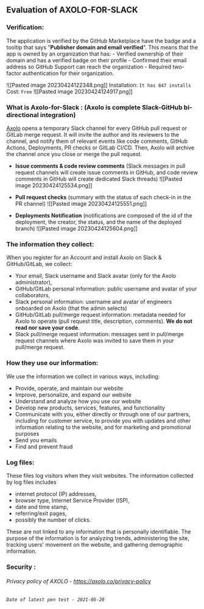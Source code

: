 
## Evaluation of AXOLO-FOR-SLACK


### **Verification**:

 The application is verified by the GitHub Marketplace have the badge and a tooltip that says "**Publisher domain and email verified**". This means that the app is owned by an organization that has:
	-   Verified ownership of their domain and has a verified badge on their profile
	-   Confirmed their email address so GitHub Support can reach the organization
	-   Required two-factor authentication for their organization.
	
![[Pasted image 20230424122348.png]]
Installation: `It has 847 installs `
Cost: `Free`
![[Pasted image 20230424124917.png]]



### What is Axolo-for-Slack : (Axolo is complete Slack-GitHub bi-directional integration)

[Axolo](https://axolo.co/) opens a temporary Slack channel for every GitHub pull request or GitLab merge request. It will invite the author and its reviewers to the channel, and notify them of relevant events like code comments, GitHub Actions, Deployments, PR checks or GitLab CI/CD. Then, Axolo will archive the channel once you close or merge the pull request.

- **Issue comments & code review comments** (Slack messages in pull request channels will create issue comments in GitHub, and code review comments in GitHub will create dedicated Slack threads)
![[Pasted image 20230424125534.png]]

- **Pull request checks** (summary with the status of each check-in in the PR channel)
![[Pasted image 20230424125551.png]]

- **Deployments Notification** (notifications are composed of the id of the deployment, the creator, the status, and the name of the deployed branch)
![[Pasted image 20230424125604.png]]


### The information they collect:

When you register for an Account and install Axolo on Slack & GitHub/GitLab, we collect:

-   Your email, Slack username and Slack avatar (only for the Axolo administrator),
-   GitHub/GitLab personal information: public username and avatar of your collaborators,
-   Slack personal information: username and avatar of engineers onboarded on Axolo (that the admin selects)
-   GitHub/GitLab pull/merge request information: metadata needed for Axolo to operate (pull request title, description, comments). **We do not read nor save your code**.
-   Slack pull/merge request information: messages sent in pull/merge request channels where Axolo was invited to save them in your pull/merge request.

### How they use our information:

We use the information we collect in various ways, including:

-   Provide, operate, and maintain our website
-   Improve, personalize, and expand our website
-   Understand and analyze how you use our website
-   Develop new products, services, features, and functionality
-   Communicate with you, either directly or through one of our partners, including for customer service, to provide you with updates and other information relating to the website, and for marketing and promotional purposes
-   Send you emails
-   Find and prevent fraud

### Log files: 

These files log visitors when they visit websites. The information collected by log files includes 
- internet protocol (IP) addresses, 
- browser type, Internet Service Provider (ISP), 
- date and time stamp, 
- referring/exit pages,  
- possibly the number of clicks. 

These are not linked to any information that is personally identifiable. The purpose of the information is for analyzing trends, administering the site, tracking users' movement on the website, and gathering demographic information.

### Security :

###### Privacy policy of AXOLO - https://axolo.co/privacy-policy

###### `Date of latest pen test - 2021-05-28`



